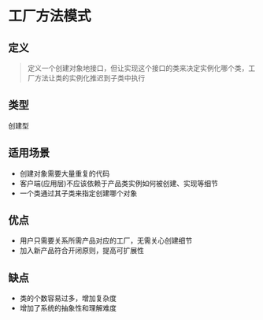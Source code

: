 # 工厂方法模式

## 定义
> 定义一个创建对象地接口，但让实现这个接口的类来决定实例化哪个类，工厂方法让类的实例化推迟到子类中执行

## 类型
创建型

## 适用场景
+ 创建对象需要大量重复的代码
+ 客户端(应用层)不应该依赖于产品类实例如何被创建、实现等细节
+ 一个类通过其子类来指定创建哪个对象

## 优点
+ 用户只需要关系所需产品对应的工厂，无需关心创建细节
+ 加入新产品符合开闭原则，提高可扩展性

## 缺点
+ 类的个数容易过多，增加复杂度
+ 增加了系统的抽象性和理解难度